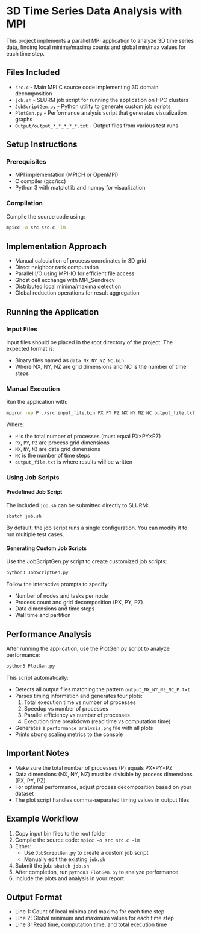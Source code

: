 # 3D Time Series Data Analysis with MPI

This project implements a parallel MPI application to analyze 3D time series data, finding local minima/maxima counts and global min/max values for each time step.

## Files Included

- `src.c` - Main MPI C source code implementing 3D domain decomposition
- `job.sh` - SLURM job script for running the application on HPC clusters
- `JobScriptGen.py` - Python utility to generate custom job scripts
- `PlotGen.py` - Performance analysis script that generates visualization graphs
- `Output/output_*_*_*_*_*.txt` - Output files from various test runs

## Setup Instructions

### Prerequisites

- MPI implementation (MPICH or OpenMPI)
- C compiler (gcc/icc)
- Python 3 with matplotlib and numpy for visualization

### Compilation

Compile the source code using:

```bash
mpicc -o src src.c -lm
```

## Implementation Approach

- Manual calculation of process coordinates in 3D grid
- Direct neighbor rank computation
- Parallel I/O using MPI-IO for efficient file access
- Ghost cell exchange with MPI_Sendrecv
- Distributed local minima/maxima detection
- Global reduction operations for result aggregation

## Running the Application

### Input Files

Input files should be placed in the root directory of the project. The expected format is:
- Binary files named as `data_NX_NY_NZ_NC.bin`
- Where NX, NY, NZ are grid dimensions and NC is the number of time steps

### Manual Execution

Run the application with:

```bash
mpirun -np P ./src input_file.bin PX PY PZ NX NY NZ NC output_file.txt
```

Where:
- `P` is the total number of processes (must equal PX×PY×PZ)
- `PX`, `PY`, `PZ` are process grid dimensions
- `NX`, `NY`, `NZ` are data grid dimensions
- `NC` is the number of time steps
- `output_file.txt` is where results will be written

### Using Job Scripts

#### Predefined Job Script

The included `job.sh` can be submitted directly to SLURM:

```bash
sbatch job.sh
```

By default, the job script runs a single configuration. You can modify it to run multiple test cases.

#### Generating Custom Job Scripts

Use the JobScriptGen.py script to create customized job scripts:

```bash
python3 JobScriptGen.py
```

Follow the interactive prompts to specify:
- Number of nodes and tasks per node
- Process count and grid decomposition (PX, PY, PZ)
- Data dimensions and time steps
- Wall time and partition

## Performance Analysis

After running the application, use the PlotGen.py script to analyze performance:

```bash
python3 PlotGen.py
```

This script automatically:
- Detects all output files matching the pattern `output_NX_NY_NZ_NC_P.txt`
- Parses timing information and generates four plots:
  1. Total execution time vs number of processes
  2. Speedup vs number of processes
  3. Parallel efficiency vs number of processes
  4. Execution time breakdown (read time vs computation time)
- Generates a `performance_analysis.png` file with all plots
- Prints strong scaling metrics to the console

## Important Notes

- Make sure the total number of processes (P) equals PX×PY×PZ
- Data dimensions (NX, NY, NZ) must be divisible by process dimensions (PX, PY, PZ)
- For optimal performance, adjust process decomposition based on your dataset
- The plot script handles comma-separated timing values in output files

## Example Workflow

1. Copy input bin files to the root folder
2. Compile the source code: `mpicc -o src src.c -lm`
3. Either:
   - Use `JobScriptGen.py` to create a custom job script
   - Manually edit the existing `job.sh`
4. Submit the job: `sbatch job.sh`
5. After completion, run `python3 PlotGen.py` to analyze performance
6. Include the plots and analysis in your report

## Output Format

- Line 1: Count of local minima and maxima for each time step
- Line 2: Global minimum and maximum values for each time step
- Line 3: Read time, computation time, and total execution time